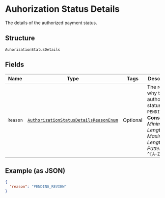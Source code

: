 
# Auhorization Status Details

The details of the authorized payment status.

## Structure

`AuhorizationStatusDetails`

## Fields

| Name | Type | Tags | Description | Getter | Setter |
|  --- | --- | --- | --- | --- | --- |
| `Reason` | [`AuthorizationStatusDetailsReasonEnum`](../../doc/models/authorization-status-details-reason-enum.md) | Optional | The reason why the authorized status is `PENDING`.<br>**Constraints**: *Minimum Length*: `1`, *Maximum Length*: `24`, *Pattern*: `^[A-Z_]+$` | AuthorizationStatusDetailsReasonEnum getReason() | setReason(AuthorizationStatusDetailsReasonEnum reason) |

## Example (as JSON)

```json
{
  "reason": "PENDING_REVIEW"
}
```

